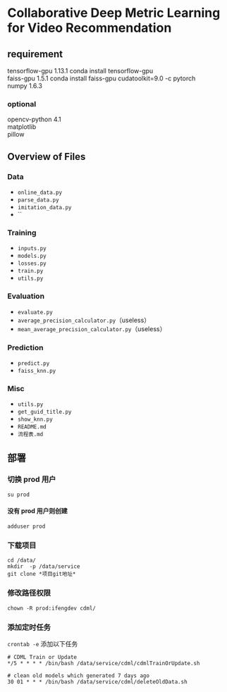 # Collaborative Deep Metric Learning for Video Recommendation

## requirement

tensorflow-gpu    1.13.1  conda install tensorflow-gpu  
faiss-gpu         1.5.1   conda install faiss-gpu cudatoolkit=9.0 -c pytorch  
  numpy           1.6.3  

### optional

opencv-python     4.1  
matplotlib  
pillow  
  
## Overview of Files

### Data

* `online_data.py`
* `parse_data.py`
* `imitation_data.py`
* ``

### Training

* `inputs.py`
* `models.py`
* `losses.py`
* `train.py`
* `utils.py`

### Evaluation

* `evaluate.py`
* `average_precision_calculator.py`（useless）
* `mean_average_precision_calculator.py`（useless）

### Prediction

* `predict.py`
* `faiss_knn.py`

### Misc

* `utils.py`
* `get_guid_title.py`
* `show_knn.py`
* `README.md`
* `流程表.md`

## 部署

### 切换 prod 用户

`su prod`

#### 没有 prod 用户则创建

`adduser prod`

### 下载项目

`cd /data/`  
`mkdir  -p /data/service`  
`git clone *项目git地址*`

### 修改路径权限

`chown -R prod:ifengdev cdml/`

### 添加定时任务

`crontab -e`  添加以下任务
```
# CDML Train or Update
*/5 * * * * /bin/bash /data/service/cdml/cdmlTrainOrUpdate.sh

# clean old models which generated 7 days ago
30 01 * * * /bin/bash /data/service/cdml/deleteOldData.sh
```
